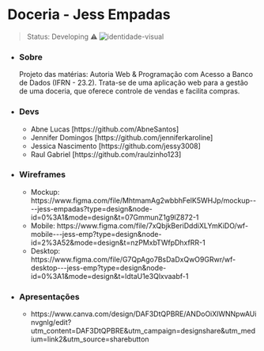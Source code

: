# Doceria - Jess Empadas
> Status: Developing ⚠️
![identidade-visual](https://github.com/jessy3008/doceria-jess_empadas/assets/99359081/5ce62737-bfca-4b5b-9853-cdefc21f9860)
<ul>
  <li><h3>Sobre</h3> Projeto das matérias: Autoria Web & Programação com Acesso a Banco de Dados
(IFRN - 23.2). Trata-se de uma aplicação web para a gestão de uma doceria, que oferece controle de vendas e facilita compras.</li> 
  <li><h3>Devs</h3></li>
  <ul>
    <li>Abne Lucas [https://github.com/AbneSantos] </li>
    <li>Jennifer Domingos [https://github.com/jenniferkaroline] </li>
    <li>Jessica Nascimento [https://github.com/jessy3008] </li>
    <li>Raul Gabriel [https://github.com/raulzinho123] </li>
  </ul>
  <li><h3>Wireframes</h3></li>
  <ul>
    <li>Mockup: https://www.figma.com/file/MhtmamAg2wbbhFelK5WHJp/mockup----jess-empadas?type=design&node-id=0%3A1&mode=design&t=07GmmunZ1g9lZ872-1</li>
    <li>Mobile: https://www.figma.com/file/7xQbjkBeriDddiXLYmKiDO/wf-mobile---jess-emp?type=design&node-id=2%3A52&mode=design&t=nzPMxbTWfpDhxfRR-1</li>
    <li>Desktop: https://www.figma.com/file/G7QpAgo7BsDaDxQwO9GRwr/wf-desktop---jess-emp?type=design&node-id=0%3A1&mode=design&t=ldtaU1e3Qlxvaabf-1</li>
  </ul>
  <li><h3>Apresentações</h3></li>
  <ul>
    <li>https://www.canva.com/design/DAF3DtQPBRE/ANDoOiXlWNNpwAUinvgnlg/edit?utm_content=DAF3DtQPBRE&utm_campaign=designshare&utm_medium=link2&utm_source=sharebutton</li>
  </ul>
</ul>


